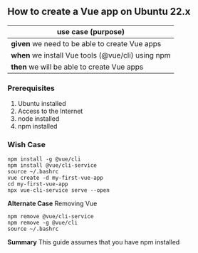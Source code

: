 
## How to create a Vue app on Ubuntu 22.x

>
|use case (purpose)|  
|--|
|**given** we need to be able to create Vue apps
|**when** we install Vue tools (@vue/cli) using npm  
|**then** we will be able to create Vue apps

### Prerequisites 
1. Ubuntu installed
2. Access to the Internet
4. node installed
5. npm installed

### Wish Case
	npm install -g @vue/cli
	npm install @vue/cli-service
	source ~/.bashrc
	vue create -d my-first-vue-app
	cd my-first-vue-app
	npx vue-cli-service serve --open
	

**Alternate Case**
Removing Vue

	npm remove @vue/cli-service
	npm remove -g @vue/cli
	source ~/.bashrc
	
**Summary**
This guide assumes that you have npm installed
